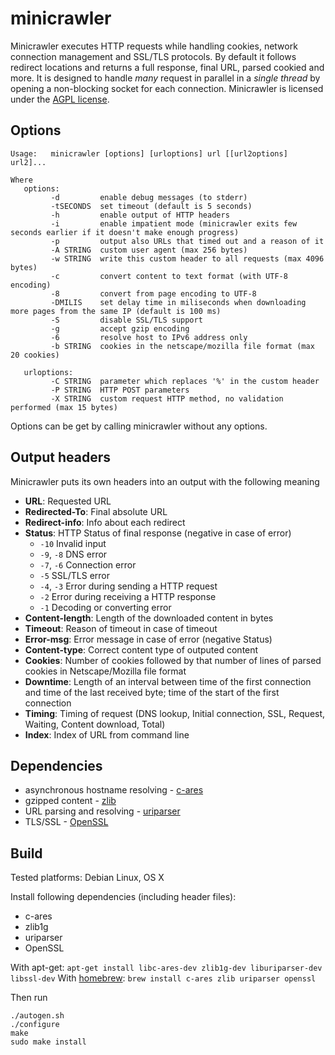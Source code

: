 minicrawler
===========

Minicrawler executes HTTP requests while handling cookies, network connection management and SSL/TLS protocols. By default it follows redirect locations and returns a full response, final URL, parsed cookied and more. It is designed to handle *many* request in parallel in a *single thread* by opening a non-blocking socket for each connection. Minicrawler is licensed under the [AGPL license](license.txt).

## Options

```
Usage:   minicrawler [options] [urloptions] url [[url2options] url2]...

Where
   options:
         -d         enable debug messages (to stderr)
         -tSECONDS  set timeout (default is 5 seconds)
         -h         enable output of HTTP headers
         -i         enable impatient mode (minicrawler exits few seconds earlier if it doesn't make enough progress)
         -p         output also URLs that timed out and a reason of it
         -A STRING  custom user agent (max 256 bytes)
         -w STRING  write this custom header to all requests (max 4096 bytes)
         -c         convert content to text format (with UTF-8 encoding)
         -8         convert from page encoding to UTF-8
         -DMILIS    set delay time in miliseconds when downloading more pages from the same IP (default is 100 ms)
         -S         disable SSL/TLS support
         -g         accept gzip encoding
         -6         resolve host to IPv6 address only
         -b STRING  cookies in the netscape/mozilla file format (max 20 cookies)

   urloptions:
         -C STRING  parameter which replaces '%' in the custom header
         -P STRING  HTTP POST parameters
         -X STRING  custom request HTTP method, no validation performed (max 15 bytes)
```
Options can be get by calling minicrawler without any options.


## Output headers

Minicrawler puts its own headers into an output with the following meaning

 * **URL**: Requested URL
 * **Redirected-To**: Final absolute URL
 * **Redirect-info**: Info about each redirect
 * **Status**: HTTP Status of final response (negative in case of error)
   * `-10` Invalid input
   * `-9`, `-8` DNS error
   * `-7`, `-6` Connection error
   * `-5` SSL/TLS error
   * `-4`, `-3` Error during sending a HTTP request
   * `-2` Error during receiving a HTTP response
   * `-1` Decoding or converting error
 * **Content-length**: Length of the downloaded content in bytes
 * **Timeout**: Reason of timeout in case of timeout
 * **Error-msg**: Error message in case of error (negative Status)
 * **Content-type**: Correct content type of outputed content
 * **Cookies**: Number of cookies followed by that number of lines of parsed cookies in Netscape/Mozilla file format
 * **Downtime**: Length of an interval between time of the first connection and time of the last received byte; time of the start of the first connection
 * **Timing**: Timing of request (DNS lookup, Initial connection, SSL, Request, Waiting, Content download, Total)
 * **Index**: Index of URL from command line

## Dependencies

 * asynchronous hostname resolving - [c-ares](http://c-ares.haxx.se/)
 * gzipped content - [zlib](http://zlib.net/)
 * URL parsing and resolving - [uriparser](http://uriparser.sourceforge.net/)
 * TLS/SSL - [OpenSSL](https://www.openssl.org/)

## Build

Tested platforms: Debian Linux, OS X

Install following dependencies (including header files):
 * c-ares
 * zlib1g
 * uriparser
 * OpenSSL

With apt-get: `apt-get install libc-ares-dev zlib1g-dev liburiparser-dev libssl-dev`
With [homebrew](http://brew.sh/): `brew install c-ares zlib uriparser openssl`

Then run
```
./autogen.sh
./configure
make
sudo make install
```
